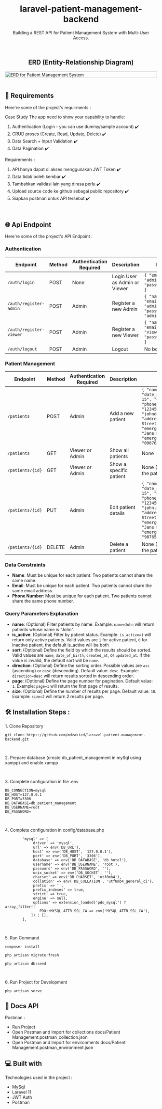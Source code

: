 <h1 align="center" id="title">laravel-patient-management-backend</h1>

<p align="center" id="description">Building a REST API for Patient Management System with Multi-User Access.</p>

<br>
<h2 align="center">ERD (Entity-Relationship Diagram)</h2>
<div style="display: flex; justify-content: center;">
  <img width="100%" alt="ERD for Patient Management System" src="https://github.com/user-attachments/assets/7a0a6e8c-9915-4331-94e8-54436a031b85">
</div>

<br>
<h2>🚀 Requirements</h2>

Here're some of the project's requirments :

Case Study
The app need to show your capability to handle:
1. Authentication (Login - you can use dummy/sample account) ✔️
2. CRUD proses (Create, Read, Update, Delete) ✔️
3. Data Search + Input Validation ✔️
4. Data Pagination ✔️

Requirements :
1. API hanya dapat di akses menggunakan JWT Token ✔️
2. Data tidak boleh kembar ✔️
3. Tambahkan validasi lain yang dirasa perlu ✔️
4. Upload source code ke github sebagai public repository ✔️
5. Siapkan postman untuk API tersebut ✔️

<br>
<h2>🌐 Api Endpoint</h2>

Here're some of the project's API Endpoint :

<h3>Authentication</h3>

| Endpoint                     | Method | Authentication Required | Description                                    | Request Body                                                                                  | Query Parameters |
|------------------------------|--------|-------------------------|------------------------------------------------|------------------------------------------------------------------------------------------------|-------------------|
| `/auth/login`                 | POST   | None                    | Login User as Admin or Viewer                 | `{ "email": "admin@example.com", "password": "admin123" }`                                      | None              |
| `/auth/register-admin`        | POST   | Admin                   | Register a new Admin                          | `{ "name": "Admin New", "email": "adminNew@example.com", "password": "adminNew123" }`           | None              |
| `/auth/register-viewer`       | POST   | Admin                   | Register a new Viewer                         | `{ "name": "Viewer", "email": "viewer@example.com", "password": "viewer123" }`                  | None              |
| `/auth/logout`                | POST   | Admin                   | Logout                                        | No body                                                                                         | None              |

<h3>Patient Management</h3>

| Endpoint                     | Method | Authentication Required | Description                                       | Request Body                                                                                  | Query Parameters           |
|------------------------------|--------|-------------------------|---------------------------------------------------|------------------------------------------------------------------------------------------------|----------------------------|
| `/patients`                   | POST   | Admin                   | Add a new patient                                | `{ "name": "John Doe", "date_of_birth": "1985-06-15", "gender": "male", "phone_number": "1234567890", "email": "johndoe@example.com", "address": "123 Main Street", "emergency_contact_name": "Jane Doe", "emergency_contact_phone": "0987654321" }` | None                       |
| `/patients`                   | GET    | Viewer or Admin          | Show all patients                               | None                                                                                           | 'name=John&is_active=1&sort=created_at&direction=desc&page=1&size=2'  |
| `/patients/{id}`              | GET    | Viewer or Admin          | Show a specific patient                         | None (URL params: `id` for the patient ID)                                                     | None                       |
| `/patients/{id}`              | PUT    | Admin                   | Edit patient details                            | `{ "name": "John Doe", "date_of_birth": "1990-05-15", "gender": "male", "phone_number": "123456789", "email": "john.doe@example.com", "address": "123 Main Street", "emergency_contact_name": "Jane Doe", "emergency_contact_phone": "987654321" }` | None                       |
| `/patients/{id}`              | DELETE | Admin                   | Delete a patient                                | None (URL params: `id` for the patient ID)                                                     | None                       |

<h3>Data Constraints</h3>

- **Name**: Must be unique for each patient. Two patients cannot share the same name.
- **Email**: Must be unique for each patient. Two patients cannot share the same email address.
- **Phone Number**: Must be unique for each patient. Two patients cannot share the same phone number.

<h3>Query Parameters Explanation</h3>

- **name**: (Optional) Filter patients by name. Example: `name=John` will return patients whose name is "John".
- **is_active**: (Optional) Filter by patient status. Example: `is_active=1` will return only active patients. Valid values are `1` for active patient, `0` for inactive patient, the default is_active will be both
- **sort**: (Optional) Define the field by which the results should be sorted. Valid values are `name`, `date_of_birth`, `created_at`, or `updated_at`. If the value is invalid, the default sort will be `name`.
- **direction**: (Optional) Define the sorting order. Possible values are `asc` (ascending) or `desc` (descending). Default value: `desc`. Example: `direction=desc` will return results sorted in descending order.
- **page**: (Optional) Define the page number for pagination. Default value: `1`. Example: `page=1` will return the first page of results.
- **size**: (Optional) Define the number of results per page. Default value: `10`. Example: `size=2` will return 2 results per page.

  
<h2>🛠️ Installation Steps :</h2>

<p>1. Clone Repository</p>

```
git clone https://github.com/mdzakied/laravel-patient-management-backend.git
```

<br />
<p>2. Prepare database (create db_patient_management in mySql using xampp) and enable xampp </p>

<br />
<p>3. Complete configuration in file .env</p>

```
DB_CONNECTION=mysql
DB_HOST=127.0.0.1
DB_PORT=3306
DB_DATABASE=db_patient_management
DB_USERNAME=root
DB_PASSWORD=
```

<br />
<p>4. Complete configuration in config/database.php</p>

```
        'mysql' => [
            'driver' => 'mysql',
            'url' => env('DB_URL'),
            'host' => env('DB_HOST', '127.0.0.1'),
            'port' => env('DB_PORT', '3306'),
            'database' => env('DB_DATABASE', 'db_hotel'),
            'username' => env('DB_USERNAME', 'root'),
            'password' => env('DB_PASSWORD', ''),
            'unix_socket' => env('DB_SOCKET', ''),
            'charset' => env('DB_CHARSET', 'utf8mb4'),
            'collation' => env('DB_COLLATION', 'utf8mb4_general_ci'),
            'prefix' => '',
            'prefix_indexes' => true,
            'strict' => true,
            'engine' => null,
            'options' => extension_loaded('pdo_mysql') ? array_filter([
                PDO::MYSQL_ATTR_SSL_CA => env('MYSQL_ATTR_SSL_CA'),
            ]) : [],
        ],
```

<br />
<p>5. Run Command</p>

```
composer install
```
```
php artisan migrate:fresh
```
```
php artisan db:seed 
```

<br />
<p>6. Run Project for Development</p>

```
php artisan serve  
```

<h2>📃 Docs API</h2>
  
Postman :
* Run Project
* Open Postman and Import for collections docs/Patient Management.postman_collection.json
* Open Postman and Import for environments docs/Patient Management.postman_environment.json


<h2>💻 Built with</h2>

Technologies used in the project :

*   MySql
*   Laravel 11
*   JWT Auth
*   Postman

